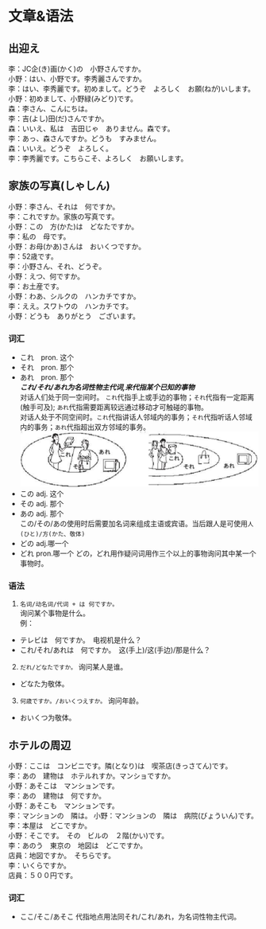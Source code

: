 # 文章&语法
## 出迎え
李：JC企(き)画(かく)の　小野さんですか。  
小野：はい、小野です。李秀麗さんですか。  
李：はい、李秀麗です。初めまして。どうぞ　よろしく　お願(ねが)いします。  
小野：初めまして、小野緑(みどり)です。  
森：李さん、こんにちは。  
李：吉(よし)田(だ)さんですか。  
森：いいえ、私は　吉田じゃ　ありません。森です。  
李：あっ、森さんですか。どうも　すみません。  
森：いいえ。どうぞ　よろしく。  
李：李秀麗です。こちらこそ、よろしく　お願いします。  
## 家族の写真(しゃしん)
小野：李さん、それは　何ですか。  
李：これですか。家族の写真です。  
小野：この　方(かた)は　どなたですか。  
李：私の　母です。  
小野：お母(かあ)さんは　おいくつですか。  
李：52歳です。  
李：小野さん、それ、どうぞ。  
小野：えつ、何ですか。  
李：お土産です。  
小野：わあ、シルクの　ハンカチですか。  
李：ええ。スワトウの　ハンカチです。  
小野：どうも　ありがとう　ございます。
### 词汇
* これ　pron. 这个
* それ　pron. 那个
* あれ　pron. 那个  
***これ/それ/あれ为名词性物主代词,来代指某个已知的事物***  
对话人们处于同一空间时。 `これ`代指手上或手边的事物；`それ`代指有一定距离(触手可及); `あれ`代指需要距离较远通过移动才可触碰的事物。  
对话人处于不同空间时。`これ`代指讲话人邻域内的事务；`それ`代指听话人邻域内的事务；`あれ`代指超出双方邻域的事务。  
![あれこれそれ](images/これそれあれ.png)  
* この adj. 这个  
* その adj. 那个  
* あの adj. 那个  
この/その/あの使用时后需要加名词来组成主语或宾语。当后跟人是可使用`人(ひと)/方(かた、敬体)`　　
* どの adj.哪一个
* どれ pron.哪一个
どの，どれ用作疑问词用作三个以上的事物询问其中某一个事物时。  
### 语法
1. `名词/动名词/代词 + は 何ですか。`  
询问某个事物是什么。   
例：
* テレビは　何ですか。　电视机是什么？  
* これ/それ/あれは　何ですか。　这(手上)/这(手边)/那是什么？  
2. `だれ/どなたですか。`
询问某人是谁。
* どなた为敬体。
3. `何歳ですか。/おいくつえすか。`
询问年龄。
* おいくつ为敬体。
## ホテルの周辺
小野：ここは　コンビニです。隣(となり)は　喫茶店(きっさてん)です。  
李：あの　建物は　ホテルれすか。マンショですか。  
小野：あそこは　マンションです。  
李：あの　建物は　何ですか。  
小野：あそこも　マンションです。  
李：マンションの　隣は。
小野：マンションの　隣は　病院(びょういん)です。  
李：本屋は　どこですか。  
小野：そこです。　その　ビルの　２階(かい)です。  
李：あのう　東京の　地図は　どこですか。  
店員：地図ですか。　そちらです。  
李：いくらですか。  
店員：５００円です。
### 词汇
* ここ/そこ/あそこ
代指地点用法同それ/これ/あれ，为名词性物主代词。
